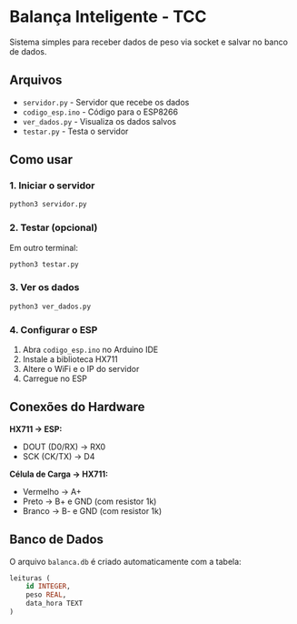 # Balança Inteligente - TCC

Sistema simples para receber dados de peso via socket e salvar no banco de dados.

## Arquivos

- `servidor.py` - Servidor que recebe os dados
- `codigo_esp.ino` - Código para o ESP8266
- `ver_dados.py` - Visualiza os dados salvos
- `testar.py` - Testa o servidor

## Como usar

### 1. Iniciar o servidor

```bash
python3 servidor.py
```

### 2. Testar (opcional)

Em outro terminal:

```bash
python3 testar.py
```

### 3. Ver os dados

```bash
python3 ver_dados.py
```

### 4. Configurar o ESP

1. Abra `codigo_esp.ino` no Arduino IDE
2. Instale a biblioteca HX711
3. Altere o WiFi e o IP do servidor
4. Carregue no ESP

## Conexões do Hardware

**HX711 → ESP:**
- DOUT (D0/RX) → RX0
- SCK (CK/TX) → D4

**Célula de Carga → HX711:**
- Vermelho → A+
- Preto → B+ e GND (com resistor 1k)
- Branco → B- e GND (com resistor 1k)

## Banco de Dados

O arquivo `balanca.db` é criado automaticamente com a tabela:

```sql
leituras (
    id INTEGER,
    peso REAL,
    data_hora TEXT
)
```


